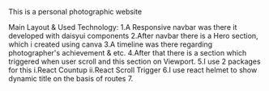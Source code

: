 This is a personal photographic website

Main Layout & Used Technology:
    1.A Responsive navbar was there it developed with daisyui components
    2.After navbar there is a Hero section, which i created using canva
    3.A timeline was there regarding photographer's achievement & etc.
    4.After that there is a section which triggered when user scroll and this section on Viewport.
    5.I use 2 packages for this
        i.React Countup
        ii.React Scroll Trigger
    6.I use react helmet to show dynamic title on the basis of routes
    7.